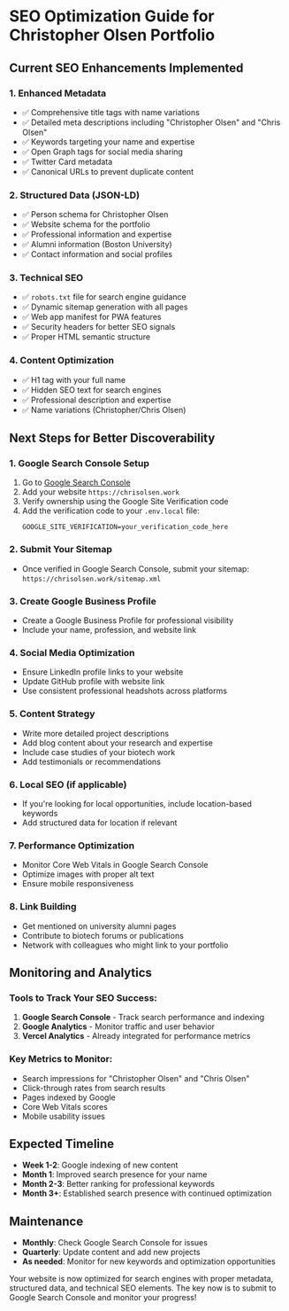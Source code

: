 # SEO Optimization Guide for Christopher Olsen Portfolio

## Current SEO Enhancements Implemented

### 1. **Enhanced Metadata**
- ✅ Comprehensive title tags with name variations
- ✅ Detailed meta descriptions including "Christopher Olsen" and "Chris Olsen"
- ✅ Keywords targeting your name and expertise
- ✅ Open Graph tags for social media sharing
- ✅ Twitter Card metadata
- ✅ Canonical URLs to prevent duplicate content

### 2. **Structured Data (JSON-LD)**
- ✅ Person schema for Christopher Olsen
- ✅ Website schema for the portfolio
- ✅ Professional information and expertise
- ✅ Alumni information (Boston University)
- ✅ Contact information and social profiles

### 3. **Technical SEO**
- ✅ `robots.txt` file for search engine guidance
- ✅ Dynamic sitemap generation with all pages
- ✅ Web app manifest for PWA features
- ✅ Security headers for better SEO signals
- ✅ Proper HTML semantic structure

### 4. **Content Optimization**
- ✅ H1 tag with your full name
- ✅ Hidden SEO text for search engines
- ✅ Professional description and expertise
- ✅ Name variations (Christopher/Chris Olsen)

## Next Steps for Better Discoverability

### 1. **Google Search Console Setup**
1. Go to [Google Search Console](https://search.google.com/search-console)
2. Add your website `https://chrisolsen.work`
3. Verify ownership using the Google Site Verification code
4. Add the verification code to your `.env.local` file:
   ```
   GOOGLE_SITE_VERIFICATION=your_verification_code_here
   ```

### 2. **Submit Your Sitemap**
- Once verified in Google Search Console, submit your sitemap: `https://chrisolsen.work/sitemap.xml`

### 3. **Create Google Business Profile**
- Create a Google Business Profile for professional visibility
- Include your name, profession, and website link

### 4. **Social Media Optimization**
- Ensure LinkedIn profile links to your website
- Update GitHub profile with website link
- Use consistent professional headshots across platforms

### 5. **Content Strategy**
- Write more detailed project descriptions
- Add blog content about your research and expertise
- Include case studies of your biotech work
- Add testimonials or recommendations

### 6. **Local SEO (if applicable)**
- If you're looking for local opportunities, include location-based keywords
- Add structured data for location if relevant

### 7. **Performance Optimization**
- Monitor Core Web Vitals in Google Search Console
- Optimize images with proper alt text
- Ensure mobile responsiveness

### 8. **Link Building**
- Get mentioned on university alumni pages
- Contribute to biotech forums or publications
- Network with colleagues who might link to your portfolio

## Monitoring and Analytics

### Tools to Track Your SEO Success:
1. **Google Search Console** - Track search performance and indexing
2. **Google Analytics** - Monitor traffic and user behavior
3. **Vercel Analytics** - Already integrated for performance metrics

### Key Metrics to Monitor:
- Search impressions for "Christopher Olsen" and "Chris Olsen"
- Click-through rates from search results
- Pages indexed by Google
- Core Web Vitals scores
- Mobile usability issues

## Expected Timeline

- **Week 1-2**: Google indexing of new content
- **Month 1**: Improved search presence for your name
- **Month 2-3**: Better ranking for professional keywords
- **Month 3+**: Established search presence with continued optimization

## Maintenance

- **Monthly**: Check Google Search Console for issues
- **Quarterly**: Update content and add new projects
- **As needed**: Monitor for new keywords and optimization opportunities

Your website is now optimized for search engines with proper metadata, structured data, and technical SEO elements. The key now is to submit to Google Search Console and monitor your progress!
